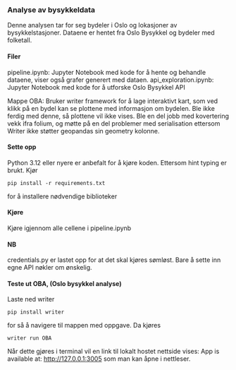 ### Analyse av bysykkeldata


Denne analysen tar for seg bydeler i Oslo og lokasjoner av bysykkelstasjoner. Dataene er hentet fra Oslo Bysykkel og bydeler med folketall.

#### Filer

pipeline.ipynb: Jupyter Notebook med kode for å hente og behandle dataene, viser også grafer generert med dataen.
api_exploration.ipynb: Jupyter Notebook med kode for å utforske Oslo Bysykkel API

Mappe OBA: Bruker writer framework for å lage interaktivt kart, som ved klikk på en bydel kan se plottene med informasjon om bydelen. Ble ikke ferdig med denne, så plottene vil ikke vises. Ble en del jobb med kovertering vekk ifra folium, og møtte på en del problemer med serialisation ettersom Writer ikke støtter geopandas sin geometry kolonne.

#### Sette opp

Python 3.12 eller nyere er anbefalt for å kjøre koden. Ettersom hint typing er brukt. Kjør 
```
pip install -r requirements.txt
```
for å installere nødvendige biblioteker

#### Kjøre

Kjøre igjennom alle cellene i pipeline.ipynb

#### NB
credentials.py er lastet opp for at det skal kjøres sømløst. Bare å sette inn egne API nøkler om ønskelig.

#### Teste ut OBA, (Oslo bysykkel analyse)

Laste ned writer
```
pip install writer
```
for så å navigere til mappen med oppgave.
Da kjøres 
```
writer run OBA
```
Når dette gjøres i terminal vil en link til lokalt hostet nettside vises:
App is available at: http://127.0.0.1:3005
som man kan åpne i nettleser.

